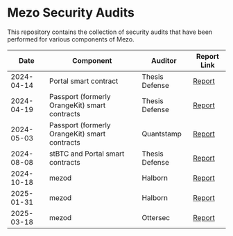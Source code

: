 # Mezo Security Audits

This repository contains the collection of security audits that have been performed for various components of Mezo.

| Date | Component | Auditor | Report Link |
| ---- | --------- | ------- | ----------- |
| 2024-04-14 | Portal smart contract | Thesis Defense | [Report](https://github.com/mezo-org/audits/blob/main/2024-03-14%20-%20Thesis%20Defense%20-%20Portal%20contract.pdf) |
| 2024-04-19 | Passport (formerly OrangeKit) smart contracts | Thesis Defense | [Report](https://github.com/mezo-org/audits/blob/main/2024-04-19%20-%20Thesis%20Defense%20-%20Passport%20contracts.pdf) |
| 2024-05-03 | Passport (formerly OrangeKit) smart contracts | Quantstamp | [Report](https://github.com/mezo-org/audits/blob/main/2024-05-03%20-%20Quantstamp%20-%20Passport%20contracts.pdf) |
| 2024-08-08 | stBTC and Portal smart contracts | Thesis Defense | [Report](https://github.com/mezo-org/audits/blob/main/2024-08-08%20-%20Thesis%20Defense%20-%20stBTC%20contracts.pdf) | 
| 2024-10-18 | mezod | Halborn | [Report](https://github.com/mezo-org/audits/blob/main/2024-10-18%20-%20Halborn%20-%20mezod.pdf) | 
| 2025-01-31 | mezod | Halborn | [Report](https://github.com/mezo-org/audits/blob/main/2025-01-31%20-%20Halborn%20-%20mezod.pdf) | 
| 2025-03-18| mezod | Ottersec | [Report](https://github.com/mezo-org/audits/blob/main/2025-03-18%20-%OtterSec%20-%20mezod.pdf) | 